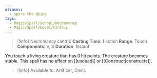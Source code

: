 ```yaml
---
aliases:
  - spare the dying
tags:
  - Magic/Spell/School/Necromancy
  - Magic/Spell/Level/Cantrip
---
```

>[!info]
>Necromancy cantrip
>**Casting Time**: 1 action
>**Range**: Touch
>**Components**: V, S
>**Duration**: Instant

You touch a living creature that has 0 hit points. The creature becomes stable. This spell has no effect on [[undead]] or [[Construct|constructs]].<br>
>[!info] Available to:
>Artificer, Cleric